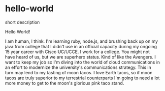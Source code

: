 # hello-world
short description

Hello World!

I am human, I think. I'm learning ruby, node.js, and brushing back up on my java from college that I didn't use in an official capacity during my ongoing 15 year career with Cisco UC/UCCE. I work for a college. You might not have heard of us, but we are superhero status. Kind of like the Avengers. I want to keep my job so I'm diving into the world of cloud communications in an effort to modernize the university's communications strategy. This in turn may lend to my tasting of moon tacos. I love Earth tacos, so if moon tacos are truly superior to my terrestrial counterparts I'm going to need a lot more money to get to the moon's glorious pink taco stand.
